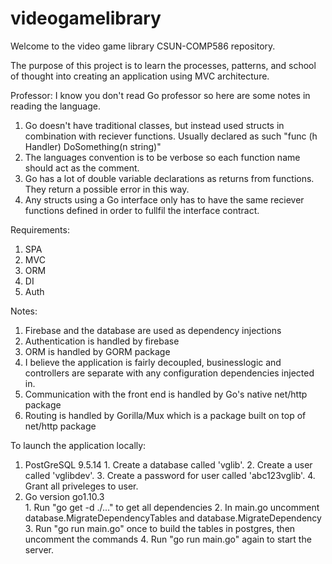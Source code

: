 # videogamelibrary

Welcome to the video game library CSUN-COMP586 repository.

The purpose of this project is to learn the processes, patterns, and
school of thought into creating an application using MVC architecture.

Professor:
  I know you don't read Go professor so here are some notes in reading the language.
  1.  Go doesn't have traditional classes, but instead used structs in combination with
      reciever functions.  Usually declared as such "func (h Handler) DoSomething(n string)"
  2.  The languages convention is to be verbose so each function name should act as the comment.
  3.  Go has a lot of double variable declarations as returns from functions.  They return
      a possible error in this way.
  4.  Any structs using a Go interface only has to have the same reciever functions defined
      in order to fullfil the interface contract.

Requirements:
  1.  SPA
  2.  MVC
  3.  ORM
  4.  DI
  5.  Auth

Notes:
  1.  Firebase and the database are used as dependency injections
  2.  Authentication is handled by firebase
  3.  ORM is handled by GORM package
  4.  I believe the application is fairly decoupled, businesslogic and controllers are separate
      with any configuration dependencies injected in.
  5.  Communication with the front end is handled by Go's native net/http package
  6.  Routing is handled by Gorilla/Mux which is a package built on top of net/http package  

To launch the application locally:
  1.  PostGreSQL 9.5.14
    1.  Create a database called 'vglib'.
    2.  Create a user called 'vglibdev'.
    3.  Create a password for user called 'abc123vglib'.
    4.  Grant all priveleges to user.
  2.  Go version go1.10.3    
    1.  Run "go get -d ./..." to get all dependencies
    2.  In main.go uncomment database.MigrateDependencyTables and database.MigrateDependency
    3.  Run "go run main.go" once to build the tables in postgres, then uncomment the commands
    4.  Run "go run main.go" again to start the server.    